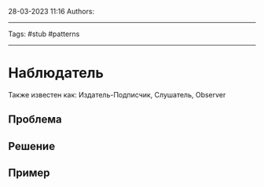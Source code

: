 28-03-2023
11:16
Authors: 
***
Tags: #stub #patterns 
***
# Наблюдатель
Также известен как: Издатель-Подписчик, Слушатель, Observer


## Проблема


## Решение


## Пример

